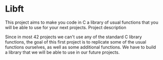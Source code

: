 # Libft

This project aims to make you code in C a library of usual functions that you will be able to use for your next projects.
Project description

Since in most 42 projects we can't use any of the standard C library functions, the goal of this first project is to replicate some of the usual functions ourselves, as well as some additional functions.
We have to build a library that we will be able to use in our future projects.
